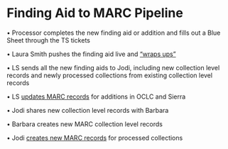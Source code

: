 # Finding Aid to MARC Pipeline

•	Processor completes the new finding aid or addition and fills out a Blue Sheet through the TS tickets  

•	Laura Smith pushes the finding aid live and [“wraps ups”](https://github.com/UNC-Libraries/TS-Archival-Procedures-Manual/blob/main/Wrap-up.md)   

•	LS sends all the new finding aids to Jodi, including new collection level records and newly processed collections from existing collection level records  

•	LS [updates MARC records](https://github.com/UNC-Libraries/TS-Archival-Procedures-Manual/blob/main/Cataloging.md#editing-existing-marc-records) for additions in OCLC and Sierra  

•	Jodi shares new collection level records with Barbara

• Barbara creates new MARC collection level records

•	Jodi [creates new MARC records](https://github.com/UNC-Libraries/TS-Archival-Procedures-Manual/blob/main/Cataloging.md#creating-new-marc-records) for processed collections  
